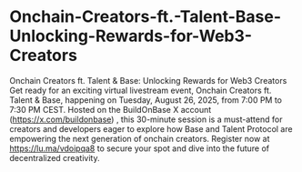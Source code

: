 # Onchain-Creators-ft.-Talent-Base-Unlocking-Rewards-for-Web3-Creators
Onchain Creators ft. Talent &amp; Base: Unlocking Rewards for Web3 Creators
Get ready for an exciting virtual livestream event, Onchain Creators ft. Talent & Base, happening on Tuesday, August 26, 2025, from 7:00 PM to 7:30 PM CEST. Hosted on the BuildOnBase X account (https://x.com/buildonbase)
, this 30-minute session is a must-attend for creators and developers eager to explore how Base and Talent Protocol are empowering the next generation of onchain creators. Register now at https://lu.ma/vdoipqa8 to secure your spot and dive into the future of decentralized creativity.

